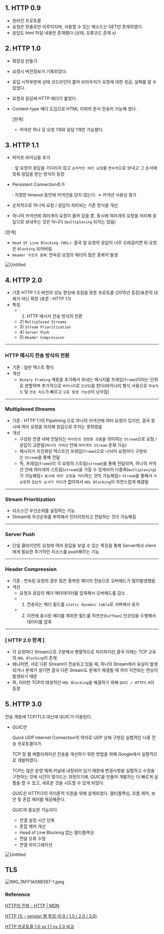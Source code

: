 ## 1. HTTP 0.9

- 원라인 프로토콜
- 요청은 한줄로만 이루어지며, 사용할 수 있는 메소드는 GET만 존재하였다.
- 응답도 html 파일 내용만 존재했다.(상태, 오류코드 존재 x)

## 2. HTTP 1.0

- 확장성 만들기
- 요청시 버전정보가 기록되었다.
- 응답 시작부분에 상태 코드라인이 붙어 브라우저가 요청에 대한 성공, 실패를 알 수 있었다.
- 요청과 응답에 HTTP 헤더가 붙었다.
- Content-type 헤더 도입으로 HTML 이외의 문서 전송이 가능해 졌다.

  [한계]

    - 커넥션 하나 당 요청 1개와 응답 1개만 가능했다.

## 3. HTTP 1.1

- 파이프 라이닝을 추가

  : 앞 요청의 응답을 기다리지 않고 `순차적인 여러 요청`을 `연속적`으로 보내고 그 순서에 맞춰 응답을 받는 방식이 등장

- Persistent Connection추가

  : 지정한 timeout 동안에 커넥션을 닫지 않는다. → 커넥션 사용성 증가

- 순차적으로 하나씩 요청 / 응답이 처리되는 기존 방식을 개선
- 하나의 커넥션에 여러개의 요청이 들어 있을 뿐, 동시에 여러개의 요청을 처리해 응답으로 보내주는 것은 아니다 (`multiplexing` 되지는 않음)

[한계]

- `Head Of Line Blocking (HOL)`: 결국 앞 요청의 응답이 너무 오래걸리면 뒤 요청은 `Blocking` 되어버림
- `Header 구조의 중복`: 연속된 요청의 헤더의 많은 중복이 발생

![Untitled](../img/http1.png)

## 4. HTTP 2.0

- 기존 HTTP 1.X 버전의 성능 향상에 초점을 맞춘 프로토콜 (2015년 등장)표준의 대체가 아닌 확장 (표준 : HTTP 1.1)
- 특징
    - 1) HTTP 메시지 전송 방식의 전환
    - 2) `Multiplexed Streams`
    - 3) `Stream Prioritization`
    - 4) `Server Push`
    - 5) `Header Compression`

---

### HTTP 메시지 전송 방식의 전환

- 기존 : 일반 텍스트 형식
- 개선
    - `Binary Framing` 계층을 추가해서 보내는 메시지를 프레임(`frame`)이라는 단위로 분할하며 추가적으로 `바이너리`로 `인코딩`을 한다(바이너리 형식 사용으로 `파싱속도` 및 `전송 속도`가 빠르고 `오류 발생 가능성`이 낮아짐)

---

### Multiplexed Streams

- 기존 : HTTP 1.1의 Pipelining 으로 하나의 커넥션에 여러 요청이 있지만, 결국 동시에 여러 요청을 처리해 응답으로 주지는 못하였음
- 개선
    - 구성된 연결 내에 전달되는 `바이트의 양방향 흐름`을 의미하는 `Stream`으로 요청 / 응답이 교환됨(`하나의 커넥션` 안에 `여러개의 Stream` 존재 가능)
    - 메시지가 이진화된 텍스트인 프레임(`frame`)으로 나뉘어 요청마다 구분되는 `Stream`을 통해 전달
    - 즉, 프레임(`frame`)이 각 요청의 스트림(`stream`)을 통해 전달되며, 하나의 커넥션 안에 여러개의 스트림(`stream`)을 가질 수 있게되어 다중화(`multiplexing`)가 가능해짐> `동시에 여러 요청을 처리`하는 것이 가능해짐> `Stream`을 통해서 `각 요청`의 `응답의 순서가 의미`가 없어져서 `HOL Blocking`이 자연스럽게 해결됨

---

### Stream Prioritization

- 리소스간 우선순위를 설정하는 기능
- Stream에 우선순위를 부여해서 인터리빙되고 전달하는 것이 가능해짐

---

### Server Push

- 단일 클라이언트 요청에 여러 응답을 보낼 수 있는 특징을 통해 Server에서 client에게 필요한 추가적인 리소스를 push해주는 기능

---

### Header Compression

- 기존 : 연속된 요청의 경우 많은 중복된 헤더의 전송으로 오버헤드가 많이발생했음
- 개선
    - 요청과 응답의 헤더 메타데이터를 압축해서 오버헤드를 감소
    - 1) 전송되는 헤더 필드를 `static dynamic table`로 서버에서 유지
    - 2) 이전에 표시된 헤더를 제외한 필드를 허프만(`huffman`) 인코딩을 수행해서 데이터를 압축

---

### [ HTTP 2.0 한계 ]

- 각 요청마다 Stream으로 구분해서 병렬적으로 처리하지만,결국 이에는 TCP 고유의 `HOL Blocking`이 존재
- 왜냐하면, 서로 다른 Stream이 전송되고 있을 때, 하나의 Stream에서 유실이 발생되거나 문제가 생기면 결국 다른 Stream도 문제가 해결될 때 까지 지연되는 현상이 발생되기 때문
- 즉, 이러한 TCP의 태생적인 `HOL Blocking`을 해결하기 위해 `QUIC / HTTP3.0`이 등장

## 5. HTTP 3.0

전송 계층에 TCP/TLS 대신에 QUIC가 이용된다.

- QUIC란

  Quick UDP Internet Connection의 약자로 UDP 상에 구현된 실험적인 다중 전송 프로토콜이가.

  TCP 및 웹 애플리케이션 전송을 개선하기 위한 방법을 위해 Google에서 실험적으로 개발하였다.

  TCP는 많은 운영 체제 커널에 내장되어 있기 때문에 변경사항을 실험하고 수정을 구현하는 것에 시간이 많이드는 과정이기에, QUIC을 만들어 개발자는 더 빠르게 실험을 할 수 있고, 새로운 것을 시도할 수 있게 되었다.

  QUIC은 HTTP/2의 의미론적 지원을 위해 설계되었다. 멀티플랙싱, 흐름 제어, 보안 및 혼잡 제어를 제공해준다.

  QUIC의 중요한 기능이다.

    - 연결 설정 시간 단축
    - 혼잡 제어 개선
    - Head of Line Blocking 없는 멀티플렉싱
    - 전달 오류 수정
    - 연결 마이그레이션

![Untitled](../img/http2.png)
## TLS

![IMG_7AFF1A08B397-1.jpeg](../img/http3.jpeg)
### Reference

[HTTP의 진화 - HTTP | MDN](https://developer.mozilla.org/ko/docs/Web/HTTP/Basics_of_HTTP/Evolution_of_HTTP)

[HTTP (1) - version 별 특징 (0.9 / 1.0 / 2.0 / 3.0)](https://velog.io/@neity16/HTTP-HTTP-%EB%B2%84%EC%A0%84-%EB%B3%84-%ED%8A%B9%EC%A7%95)

[HTTP 프로토콜 1.0 vs 1.1 vs 2.0 비교](https://hirlawldo.tistory.com/106)

